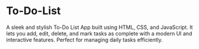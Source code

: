 # To-Do-List
A sleek and stylish To-Do List App built using HTML, CSS, and JavaScript. It lets you add, edit, delete, and mark tasks as complete with a modern UI and interactive features. Perfect for managing daily tasks efficiently.
